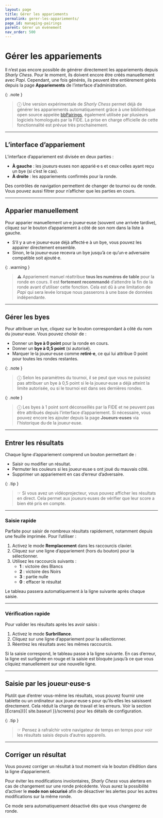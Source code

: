 ```yaml
---
layout: page
title: Gérer les appariements
permalink: gerer-les-appariements/
page_id: managing-pairings
parent: Gérer un événement
nav_order: 500
---
```


# Gérer les appariements

Il n’est pas encore possible de générer directement les appariements depuis _Sharly Chess_. Pour le moment, ils doivent encore être créés manuellement avec _Papi_.
Cependant, une fois générés, ils peuvent être entièrement gérés depuis la page **Appariements** de l’interface d’administration.

{: .note }
> ⓘ Une version expérimentale de _Sharly Chess_ permet déjà de générer les appariements automatiquement grâce à une bibliothèque open source appelée [bbPairings](https://github.com/BieremaBoyzProgramming/bbpPairings), également utilisée par plusieurs logiciels homologués par la FIDE.
> La prise en charge officielle de cette fonctionnalité est prévue très prochainement.

---

## L’interface d’appariement

L’interface d’appariement est divisée en deux parties :
- **À gauche** : les joueurs·euses non apparié·e·s et ceux·celles ayant reçu un bye (si c’est le cas).
- **À droite** : les appariements confirmés pour la ronde.

Des contrôles de navigation permettent de changer de tournoi ou de ronde. Vous pouvez aussi filtrer pour n’afficher que les parties en cours.

---

## Apparier manuellement

Pour apparier manuellement un·e joueur·euse (souvent une arrivée tardive), cliquez sur le bouton d’appariement à côté de son nom dans la liste à gauche.
- S’il y a un·e joueur·euse déjà affecté·e à un bye, vous pouvez les appairer directement ensemble.
- Sinon, le·la joueur·euse recevra un bye jusqu’à ce qu’un·e adversaire compatible soit ajouté·e.

{: .warning }
> ⚠︎ Appariement manuel réattribue **tous les numéros de table** pour la ronde en cours.
> Il est **fortement recommandé** d’attendre la fin de la ronde avant d’utiliser cette fonction.
> Cela est dû à une limitation de _Papi_ qui sera levée lorsque nous passerons à une base de données indépendante.

---

## Gérer les byes

Pour attribuer un bye, cliquez sur le bouton correspondant à côté du nom du joueur·euse. Vous pouvez choisir de :
- Donner un **bye à 0 point** pour la ronde en cours.
- Donner un **bye à 0,5 point** (si autorisé).
- Marquer le·la joueur·euse comme **retiré·e**, ce qui lui attribue 0 point pour toutes les rondes restantes.

{: .note }
> ⓘ Selon les paramètres du tournoi, il se peut que vous ne puissiez pas attribuer un bye à 0,5 point si le·la joueur·euse a déjà atteint la limite autorisée, ou si le tournoi est dans ses dernières rondes.

{: .note }
> ⓘ Les byes à 1 point sont déconseillés par la FIDE et ne peuvent pas être attribués depuis l’interface d’appariement.
> Si nécessaire, vous pouvez encore les ajouter depuis la page **Joueurs·euses** via l'historique du·de la joueur·euse.

---

## Entrer les résultats

Chaque ligne d’appariement comprend un bouton permettant de :
- Saisir ou modifier un résultat.
- Permuter les couleurs si les joueur·euse·s ont joué du mauvais côté.
- Supprimer un appariement en cas d’erreur d’adversaire.

{: .tip }
> ☞ Si vous avez un vidéoprojecteur, vous pouvez afficher les résultats en direct. Cela permet aux joueurs·euses de vérifier que leur score a bien été pris en compte.

---

### Saisie rapide

Parfaite pour saisir de nombreux résultats rapidement, notamment depuis une feuille imprimée. Pour l’utiliser :

1. Activez le mode **Remplacement** dans les raccourcis clavier.
2. Cliquez sur une ligne d’appariement (hors du bouton) pour la sélectionner.
3. Utilisez les raccourcis suivants :
   - **1** : victoire des Blancs
   - **2** : victoire des Noirs
   - **3** : partie nulle
   - **0** : effacer le résultat

Le tableau passera automatiquement à la ligne suivante après chaque saisie.

---

### Vérification rapide

Pour valider les résultats après les avoir saisis :

1. Activez le mode **Surbrillance**.
2. Cliquez sur une ligne d’appariement pour la sélectionner.
3. Réentrez les résultats avec les mêmes raccourcis.

Si la saisie correspond, le tableau passe à la ligne suivante. En cas d’erreur, la ligne est surlignée en rouge et la saisie est bloquée jusqu’à ce que vous cliquiez manuellement sur une nouvelle ligne.

---

## Saisie par les joueur·euse·s

Plutôt que d’entrer vous-même les résultats, vous pouvez fournir une tablette ou un ordinateur aux joueur·euse·s pour qu’ils·elles les saisissent directement.
Cela réduit la charge de travail et les erreurs. Voir la section [Écrans]({{ site.baseurl }}/screens) pour les détails de configuration.

{: .tip }
> ☞ Pensez à rafraîchir votre navigateur de temps en temps pour voir les résultats saisis depuis d’autres appareils.

---

## Corriger un résultat

Vous pouvez corriger un résultat à tout moment via le bouton d’édition dans la ligne d’appariement.

Pour éviter les modifications involontaires, _Sharly Chess_ vous alertera en cas de changement sur une ronde précédente.
Vous aurez la possibilité d’activer le **mode non sécurisé** afin de désactiver les alertes pour les autres modifications sur la même ronde.

Ce mode sera automatiquement désactivé dès que vous changerez de ronde.
